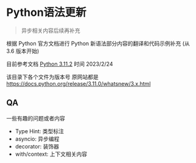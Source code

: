 # Python语法更新

> 异步相关内容后续再补充

根据 Python 官方文档进行 Python 新语法部分内容的翻译和代码示例补充 (从 3.6 版本开始)

目前参考文档 [Python 3.11.2][whatsnew]  时间 2023/2/24



该目录下各个文件为版本号 原网站都是 <https://docs.python.org/release/3.11.0/whatsnew/3.x.html>



[whatsnew]: https://docs.python.org/release/3.11.0/whatsnew/index.html

## QA

一些有趣的问题或者内容

- Type Hint: 类型标注
- asyncio: 异步编程
- decorator: 装饰器
- with/context: 上下文相关内容
